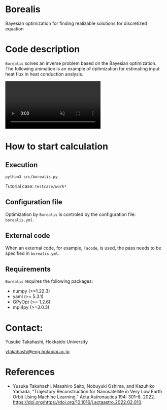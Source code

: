 # Borealis

Bayesian optimization for finding realizable solutions for discretized equation


# Code description

`Borealis` solves an inverse problem based on the Bayesian optimization.
The following animation is an example of optimization for estimating input heat flux in heat conduction analysis.
<div><video controls src="figure/optimization_heatcond_erf.gif" muted="false"></video></div>

# How to start calculation

## Execution

```console
python3 src/borealis.py
```

Tutorial case: `testcase/work*`

## Configuration file

Optimization by `Borealis` is controled by the configuration file: `borealis.yml`.

## External code

When an external code, for example, `Tacode`, is used, the pass needs to be specified in `borealis.yml`.

## Requirements

`Borealis` requires the following packages:

- numpy (>=1.22.3)
- yaml (>= 5.3.1)
- GPyOpt (>= 1.2.6)
- mpi4py (>=3.0.3)


# Contact:

Yusuke Takahashi, Hokkaido University

ytakahashi@eng.hokudai.ac.jp


# References

- Yusuke Takahashi, Masahiro Saito, Nobuyuki Oshima, and Kazuhiko Yamada, “Trajectory Reconstruction for Nanosatellite in Very Low Earth Orbit Using Machine Learning.” Acta Astronautica 194: 301–8. 2022. https://doi.org/https://doi.org/10.1016/j.actaastro.2022.02.010.
